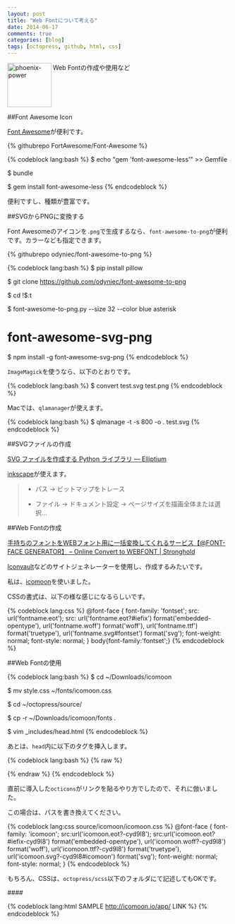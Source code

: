 ```yaml
---
layout: post
title: "Web Fontについて考える"
date: 2014-06-17
comments: true
categories: [blog]
tags: [octopress, github, html, css]
---
```


<img src="{{ root_url }}/images/more.png" alt="phoenix-power" align="left" width="100" height="100">Web Fontの作成や使用など<!--more--><br clear="all">

##Font Awesome Icon

[Font Awesome](http://fortawesome.github.io/Font-Awesome/)が便利です。

{% githubrepo FortAwesome/Font-Awesome %}

{% codeblock lang:bash %}
$ echo "gem 'font-awesome-less'" >> Gemfile

$ bundle

$ gem install font-awesome-less
{% endcodeblock %}

便利ですし、種類が豊富です。


##SVGからPNGに変換する

Font Awesomeのアイコンを`.png`で生成するなら、`font-awesome-to-png`が便利です。カラーなども指定できます。

{% githubrepo odyniec/font-awesome-to-png %}

{% codeblock lang:bash %}
$ pip install pillow

$ git clone https://github.com/odyniec/font-awesome-to-png

$ cd !$:t

$ font-awesome-to-png.py --size 32 --color blue asterisk

# font-awesome-svg-png
$ npm install -g font-awesome-svg-png
{% endcodeblock %}

`ImageMagick`を使うなら、以下のとおりです。

{% codeblock lang:bash %}
$ convert test.svg test.png
{% endcodeblock %}

Macでは、`qlamanager`が使えます。

{% codeblock lang:bash %}
$ qlmanage -t -s 800 -o . test.svg
{% endcodeblock %}

##SVGファイルの作成

<a href="http://tink.elliptium.net/2014/02/09/python_libraries_to_create_a_svg_file.html" target="_blank">SVG ファイルを作成する Python ライブラリ — Elliptium</a>

[inkscape](http://www.inkscape.org/ja/download)が使えます。


> - パス -> ビットマップをトレース
>
> - ファイル -> ドキュメント設定 -> ページサイズを描画全体または選択...


##Web Fontの作成

<a href="http://zxcvbnmnbvcxz.com/convert-to-webfont/" target="_blank">手持ちのフォントをWEBフォント用に一括変換してくれるサービス【@FONT-FACE GENERATOR】 – Online Convert to WEBFONT | Stronghold</a>

[Iconvault](http://iconvau.lt/)などのサイトジェネレーターを使用し、作成するみたいです。

私は、[icomoon](http://icomoon.io/app/)を使いました。

CSSの書式は、以下の様な感じになるらしいです。

{% codeblock lang:css %}
@font-face {
    font-family: 'fontset';
    src: url('fontname.eot');
    src: url('fontname.eot?#iefix') format('embedded-opentype'),
         url('fontname.woff') format('woff'),
         url('fontname.ttf') format('truetype'),
         url('fontname.svg#fontset') format('svg');
    font-weight: normal;
    font-style: normal;
}
body{font-family:'fontset';}
{% endcodeblock %}

##Web Fontの使用

{% codeblock lang:bash %}
$ cd ~/Downloads/icomoon

$ mv style.css ~/fonts/icomoon.css

$ cd ~/octopress/source/

$ cp -r ~/Downloads/icomoon/fonts .

$ vim _includes/head.html
{% endcodeblock %}

あとは、`head`内に以下のタグを挿入します。

{% codeblock lang:bash %}
{% raw %}
<link rel="stylesheet" href="/fonts/icomoon.css">
{% endraw %}
{% endcodeblock %}

直前に導入した`octicons`がリンクを貼るやり方でしたので、それに倣いました。

この場合は、パスを書き換えてください。

{% codeblock lang:css source/icomoon/icomoon.css %}
@font-face {
  font-family: 'icomoon';
  src:url('icomoon.eot?-cyd9l8');
  src:url('icomoon.eot?#iefix-cyd9l8') format('embedded-opentype'),
    url('icomoon.woff?-cyd9l8') format('woff'),
    url('icomoon.ttf?-cyd9l8') format('truetype'),
    url('icomoon.svg?-cyd9l8#icomoon') format('svg');
  font-weight: normal;
  font-style: normal;
}
{% endcodeblock %}

もちろん、CSSは、`octopress/scss`以下のフォルダにて記述してもOKです。

####<span class="icon-phoenix" style="font-size:30px;"></span>

{% codeblock lang:html SAMPLE http://icomoon.io/app/ LINK %}
<span class="icon-phoenix" style="font-size:30px;"></span>
{% endcodeblock %}


